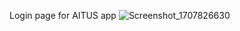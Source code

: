 Login page for AITUS app
![Screenshot_1707826630](https://github.com/amanbolsyn/AITUS_LoginPage/assets/70125023/77bdb03a-020e-42e5-998e-7a4a2417be59)
